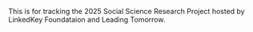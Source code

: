This is for tracking the 2025 Social Science Research Project hosted by LinkedKey Foundataion and Leading Tomorrow.

